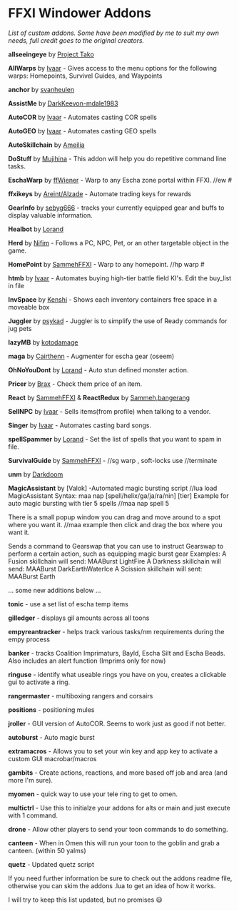 # FFXI Windower Addons
_List of custom addons. Some have been modified by me to suit my own needs, full credit goes to the original creators._

**allseeingeye** by [Project Tako](https://github.com/ProjectTako/ffxi-addons)

**AllWarps** by [Ivaar](https://github.com/Ivaar/Windower-addons) - Gives access to the menu options for the following warps: Homepoints, Survivel Guides, and Waypoints

**anchor** by [svanheulen](https://github.com/svanheulen/anchor-windower-addon)

**AssistMe** by [DarkKeevon-mdale1983](https://github.com/mdale1983/Addons)

**AutoCOR** by [Ivaar](https://github.com/Ivaar/Windower-addons) - Automates casting COR spells

**AutoGEO** by [Ivaar](https://github.com/Ivaar/Windower-addons) - Automates casting GEO spells

**AutoSkillchain** by [Ameilia](#)

**DoStuff** by [Mujihina](https://github.com/mujihina/dostuff) - This addon will help you do repetitive command line tasks.

**EschaWarp** by [ffWiener](https://github.com/ffWiener/EschaWarp) - Warp to any Escha zone portal within FFXI. //ew #

**ffxikeys** by [Areint/Alzade](https://github.com/Tny5989/FFXIKeys) - Automate trading keys for rewards

**GearInfo** by [sebyg666](https://github.com/sebyg666/GearInfo) - tracks your currently equipped gear and buffs to display valuable information.

**Healbot** by [Lorand](https://github.com/lorand-ffxi/HealBot)

**Herd** by [Nifim](https://github.com/Nifim/Herd) - Follows a PC, NPC, Pet, or an other targetable object in the game.

**HomePoint** by [SammehFFXI](https://github.com/SammehFFXI/FFXIAddons) - Warp to any homepoint. //hp warp <homepoint> #

**htmb** by [Ivaar](https://github.com/Ivaar/Windower-addons) - Automates buying high-tier battle field KI's. Edit the buy_list in file

**InvSpace** by [Kenshi]() - Shows each inventory containers free space in a moveable box

**Juggler** by [psykad](https://github.com/psykad/Juggler) - Juggler is to simplify the use of Ready commands for jug pets

**lazyMB** by [kotodamage](https://github.com/nekonok/lazyMB)

**maga** by [Cairthenn](https://github.com/cairface/maga) - Augmenter for escha gear (oseem)

**OhNoYouDont** by [Lorand](https://github.com/lorand-ffxi/OhNoYouDont) - Auto stun defined monster action.

**Pricer** by [Brax]() - Check them price of an item.

**React** by [SammehFFXI](https://github.com/SammehFFXI/FFXIAddons) & **ReactRedux** by [Sammeh,bangerang]()

**SellNPC** by [Ivaar](https://github.com/Ivaar/Windower-addons) - Sells items(from profile) when talking to a vendor.

**Singer** by [Ivaar](https://github.com/Ivaar/Windower-addons) - Automates casting bard songs.

**spellSpammer** by [Lorand](https://github.com/lorand-ffxi/addons) - Set the list of spells that you want to spam in file.

**SurvivalGuide** by [SammehFFXI](https://github.com/SammehFFXI/FFXIAddons) - //sg warp <zone> , soft-locks use //terminate

**unm** by [Darkdoom]()

**MagicAssistant** by [Valok] -Automated magic bursting script
  //lua load MagicAssistant
  Syntax: maa nap [spell/helix/ga/ja/ra/nin] [tier]
  Example for auto magic bursting with tier 5 spells
	//maa nap spell 5

  There is a small popup window you can drag and move around to a spot where you want it.
	//maa example
  then click and drag the box where you want it.

  Sends a command to Gearswap that you can use to instruct Gearswap to perform a certain action, such as equipping magic burst gear
  Examples:
	A Fusion skillchain will send:  MAABurst LightFire
	A Darkness skillchain will send: MAABurst DarkEarthWaterIce
	A Scission skillchain will sent: MAABurst Earth

... some new additions below ...

**tonic** - use a set list of escha temp items

**gilledger** - displays gil amounts across all toons

**empyreantracker** - helps track various tasks/nm requirements during the empy process

**banker** - tracks Coalition Imprimaturs, Bayld, Escha Silt and Escha Beads. Also includes an alert function (Imprims only for now)

**ringuse** - identify what useable rings you have on you, creates a clickable gui to activate a ring.

**rangermaster** - multiboxing rangers and corsairs

**positions** - positioning mules

**jroller** - GUI version of AutoCOR. Seems to work just as good if not better.

**autoburst** - Auto magic burst

**extramacros** - Allows you to set your win key and app key to activate a custom GUI macrobar/macros

**gambits** - Create actions, reactions, and more based off job and area (and more I'm sure).

**myomen** - quick way to use your tele ring to get to omen.

**multictrl** - Use this to initialze your addons for alts or main and just execute with 1 command.

**drone** - Allow other players to send your toon commands to do something.

**canteen** - When in Omen this will run your toon to the goblin and grab a canteen. (within 50 yalms)

**quetz** - Updated quetz script
	
If you need further information be sure to check out the addons readme file, otherwise you can skim the addons .lua to get an idea of how it works.

I will try to keep this list updated, but no promises :smiley:
